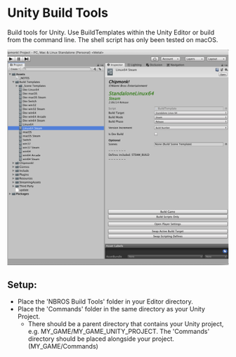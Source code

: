 # Unity Build Tools
Build tools for Unity. Use BuildTemplates within the Unity Editor or build from the command line.
The shell script has only been tested on macOS.


<img src="images/Unity Build Templates.png?raw=true"/>


Setup:
---
- Place the 'NBROS Build Tools' folder in your Editor directory.
- Place the 'Commands' folder in the same directory as your Unity Project.
	- There should be a parent directory that contains your Unity project, e.g. MY_GAME/MY_GAME_UNITY_PROJECT. The 'Commands' directory should be placed alongside your project. (MY_GAME/Commands)




